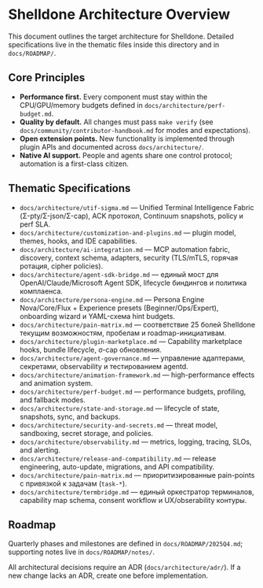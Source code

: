 # Shelldone Architecture Overview

This document outlines the target architecture for Shelldone. Detailed specifications live in the thematic files inside this directory and in `docs/ROADMAP/`.

## Core Principles
- **Performance first.** Every component must stay within the CPU/GPU/memory budgets defined in `docs/architecture/perf-budget.md`.
- **Quality by default.** All changes must pass `make verify` (see `docs/community/contributor-handbook.md` for modes and expectations).
- **Open extension points.** New functionality is implemented through plugin APIs and documented across `docs/architecture/`.
- **Native AI support.** People and agents share one control protocol; automation is a first-class citizen.

## Thematic Specifications
- `docs/architecture/utif-sigma.md` — Unified Terminal Intelligence Fabric (Σ-pty/Σ-json/Σ-cap), ACK протокол, Continuum snapshots, policy и perf SLA.
- `docs/architecture/customization-and-plugins.md` — plugin model, themes, hooks, and IDE capabilities.
- `docs/architecture/ai-integration.md` — MCP automation fabric, discovery, context schema, adapters, security (TLS/mTLS, горячая ротация, cipher policies).
- `docs/architecture/agent-sdk-bridge.md` — единый мост для OpenAI/Claude/Microsoft Agent SDK, lifecycle биндингов и политика комплаенса.
- `docs/architecture/persona-engine.md` — Persona Engine Nova/Core/Flux + Experience presets (Beginner/Ops/Expert), onboarding wizard и YAML-схема hint budgets.
- `docs/architecture/pain-matrix.md` — соответствие 25 болей Shelldone текущим возможностям, пробелам и roadmap-инициативам.
- `docs/architecture/plugin-marketplace.md` — Capability marketplace hooks, bundle lifecycle, σ-cap обновления.
- `docs/architecture/agent-governance.md` — управление адаптерами, секретами, observability и тестированием agentd.
- `docs/architecture/animation-framework.md` — high-performance effects and animation system.
- `docs/architecture/perf-budget.md` — performance budgets, profiling, and fallback modes.
- `docs/architecture/state-and-storage.md` — lifecycle of state, snapshots, sync, and backups.
- `docs/architecture/security-and-secrets.md` — threat model, sandboxing, secret storage, and policies.
- `docs/architecture/observability.md` — metrics, logging, tracing, SLOs, and alerting.
- `docs/architecture/release-and-compatibility.md` — release engineering, auto-update, migrations, and API compatibility.
- `docs/architecture/pain-matrix.md` — приоритизированные pain-points с привязкой к задачам (`task-*`).
- `docs/architecture/termbridge.md` — единый оркестратор терминалов, capability map schema, consent workflow и UX/obserability контуры.

## Roadmap
Quarterly phases and milestones are defined in `docs/ROADMAP/2025Q4.md`; supporting notes live in `docs/ROADMAP/notes/`.

All architectural decisions require an ADR (`docs/architecture/adr/`). If a new change lacks an ADR, create one before implementation.
